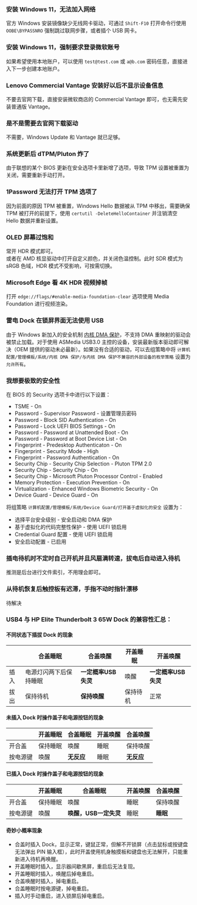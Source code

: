 ### 安装 Windows 11，无法加入网络
官方 Windows 安装镜像缺少无线网卡驱动，可通过 `Shift-F10` 打开命令行使用 `OOBE\BYPASSNRO` 强制跳过联网步骤，或者插个 USB 网卡。

### 安装 Windows 11，强制要求登录微软账号
如果希望使用本地账户，可以使用 `test@test.com` 或 `a@b.com` 密码任意，直接进入下一步创建本地账户。

### Lenovo Commercial Vantage 安装好以后不显示设备信息
不要去官网下载，直接安装微软商店的 Commercial Vantage 即可，也无需先安装普通版 Vantage。

### 是不是需要去官网下载驱动
不需要，Windows Update 和 Vantage 就已足够。

### 系统更新后 dTPM/Pluton 炸了
由于联想的某个 BIOS 更新在安全选项卡里新增了选项，导致 TPM 设置被重置为关闭，需要重新手动打开。

### 1Password 无法打开 TPM 选项了
因为前面的原因 TPM 被重置，Windows Hello 数据被从 TPM 中移出，需要确保 TPM 被打开的前提下，使用 `certutil -DeleteHelloContainer` 并注销清空 Hello 数据并重新设置。

### OLED 屏幕过饱和
常开 HDR 模式即可。  
或者在 AMD 核显驱动中打开自定义颜色，并关闭色温控制。此时 SDR 模式为 sRGB 色域，HDR 模式不受影响，可按需切换。

### Microsoft Edge 看 4K HDR 视频掉帧
打开 `edge://flags/#enable-media-foundation-clear` 选项使用 Media Foundation 进行视频渲染。

### 雷电 Dock 在锁屏界面无法使用 USB
由于 Windows 新加入的安全机制 [内核 DMA 保护](https://docs.microsoft.com/zh-cn/windows/security/information-protection/kernel-dma-protection-for-thunderbolt)，不支持 DMA 重映射的驱动会被禁止加载。对于使用 ASMedia USB3.0 主控的设备，安装最新版本驱动即可解决（OEM 提供的驱动未必最新）。如果没有合适的驱动，可以去组策略中将 `计算机配置/管理模板/系统/内核 DMA 保护/与内核 DMA 保护不兼容的外部设备的枚举策略` 设置为 `允许所有`。

### 我想要极致的安全性
在 BIOS 的 Security 选项卡中进行以下设置：
- TSME - On
- Password - Supervisor Password - 设置管理员密码
- Password - Block SID Authentication - On
- Password - Lock UEFI BIOS Settings - On
- Password - Password at Unattended Boot - On
- Password - Password at Boot Device List - On
- Fingerprint - Predesktop Authenticaton - On
- Fingerprint - Security Mode - High
- Fingerprint - Password Authentication - On
- Security Chip - Security Chip Selection - Pluton TPM 2.0
- Security Chip - Security Chip - On
- Security Chip - Microsoft Pluton Processor Control - Enabled
- Memory Protection - Execution Prevention - On
- Virtualization - Enhanced Windows Biometric Security - On
- Device Guard - Device Guard - On

将组策略 `计算机配置/管理模板/系统/Device Guard/打开基于虚拟化的安全` 设置为：
- 选择平台安全级别 - 安全启动和 DMA 保护
- 基于虚拟化的代码完整性保护 - 使用 UEFI 锁启用
- Credential Guard 配置 - 使用 UEFI 锁启用
- 安全启动配置 - 已启用

### 插电待机时不定时自己开机并且风扇满转速，拔电后自动进入待机
推测是后台进行文件索引，不用理会即可。

### 从待机恢复后触控板有迟滞，手指不动时指针漂移
待解决

### USB4 与 HP Elite Thunderbolt 3 65W Dock 的兼容性汇总：
#### 不同状态下插拔 Dock 的现象
||合盖睡眠|合盖唤醒|开盖睡眠|开盖唤醒|
|--|--|--|--|--|
|插入|电源灯闪两下后保持睡眠|**一定概率USB失灵**|唤醒|**一定概率USB失灵**|
|拔出|保持待机|**保持唤醒**|保持待机|正常|

#### 未插入 Dock 时操作盖子和电源按钮的现象
||开盖睡眠|合盖睡眠|开盖唤醒|合盖唤醒|
|--|--|--|--|--|
|开合盖|保持睡眠|唤醒|睡眠|保持唤醒|
|按电源键|唤醒|**无反应**|睡眠|**无反应**|

#### 已插入 Dock 时操作盖子和电源按钮的现象
||开盖睡眠|合盖睡眠|开盖唤醒|合盖唤醒|
|--|--|--|--|--|
|开合盖|保持睡眠|唤醒|睡眠|保持唤醒|
|按电源键|唤醒|**唤醒，USB一定失灵**|睡眠|**睡眠**|

#### 奇妙小概率现象
- 合盖时插入 Dock，显示正常，键鼠正常，但解不开锁屏（点击鼠标或按键盘无法弹出 PIN 输入框），此时开盖使用机身触摸板和键盘也无法解开，只能重新进入待机再唤醒。
- 开盖睡眠时插入，显示器间歇黑屏，重启后无法复现。
- 开盖睡眠时插入，唤醒后掉电重启。
- 合盖唤醒时插入，掉电重启。
- 合盖睡眠时按电源键，掉电重启。
- 插入时手动重启，进入锁屏后掉电重启。
